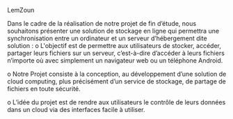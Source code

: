 LemZoun

Dans le cadre de la réalisation de notre projet de fin d’étude, nous souhaitons présenter une solution de stockage en ligne qui permettra une synchronisation entre un ordinateur et un serveur d’hébergement dite solution : o L'objectif est de permettre aux utilisateurs de stocker, accéder, partager leurs fichiers sur un serveur, c’est-à-dire d’accéder à leurs fichiers n’importe où avec simplement un navigateur web ou un téléphone Android.

o Notre Projet consiste à la conception, au développement d’une solution de cloud computing, plus précisément d’un service de stockage, de partage de fichiers en toute sécurité.

o L’idée du projet est de rendre aux utilisateurs le contrôle de leurs données dans un cloud via des interfaces facile à utiliser. 